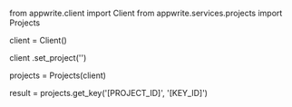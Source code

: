 from appwrite.client import Client
from appwrite.services.projects import Projects

client = Client()

client
    .set_project('')

projects = Projects(client)

result = projects.get_key('[PROJECT_ID]', '[KEY_ID]')
